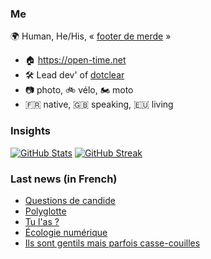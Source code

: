 ### Me

🌍 Human, He/His, « [footer de merde](https://open-time.net/post/2013/07/17/La-veritable-histoire-du-Footer-de-merde-) » 
* 🏠 https://open-time.net 
* 🛠️ Lead dev' of [dotclear](https://git.dotclear.org/dev/dotclear)
* 📷 photo, 🚲 vélo, 🏍️ moto 
* 🇫🇷 native, 🇬🇧 speaking, 🇪🇺 living

### Insights

[![GitHub Stats](https://github-readme-stats-sigma-five.vercel.app/api?username=franck-paul)](https://github.com/franck-paul)
[![GitHub Streak](https://github-readme-streak-stats.herokuapp.com?user=franck-paul)](https://git.io/streak-stats)

### Last news (in French)

<!-- BLOG-POST-LIST:START -->
- [Questions de candide](https://open-time.net/post/2023/11/22/Questions-de-candide)
- [Polyglotte](https://open-time.net/post/2023/11/21/Polyglotte)
- [Tu l&#39;as ?](https://open-time.net/post/2023/11/20/Tu-l-as)
- [Écologie numérique](https://open-time.net/post/2023/11/19/Ecologie-numerique)
- [Ils sont gentils mais parfois casse-couilles](https://open-time.net/post/2023/11/18/Ils-sont-gentils-mais-parfois-casse-couilles)
<!-- BLOG-POST-LIST:END -->
